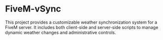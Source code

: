 # FiveM-vSync
This project provides a customizable weather synchronization system for a FiveM server. It includes both client-side and server-side scripts to manage dynamic weather changes and administrative controls.
